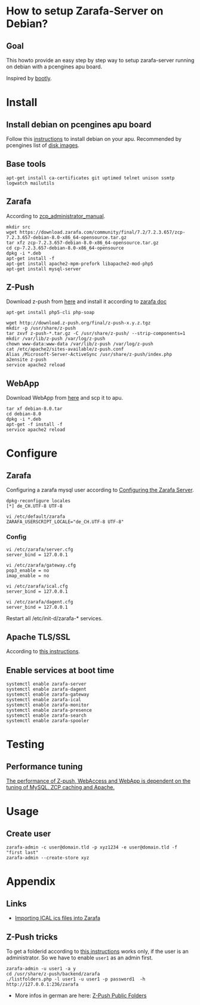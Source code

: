 # How to setup Zarafa-Server on Debian?

## Goal

This howto provide an easy step by step way to setup zarafa-server running
on debian with a pcengines apu board.

Inspired by [bootly](https://github.com/nikslor/bootly).

# Install

## Install debian on pcengines apu board

Follow this [instructions](https://github.com/ssinyagin/pcengines-apu-debian-cd)
to install debian on your apu. Recommended by pcengines list of
[disk images](http://pcengines.ch/howto.htm#images).

## Base tools

	apt-get install ca-certificates git uptimed telnet unison ssmtp logwatch mailutils

## Zarafa

According to [zcp_administrator_manual](https://documentation.zarafa.com/zcp_administrator_manual/installing.html).

	mkdir src
	wget https://download.zarafa.com/community/final/7.2/7.2.3.657/zcp-7.2.3.657-debian-8.0-x86_64-opensource.tar.gz
	tar xfz zcp-7.2.3.657-debian-8.0-x86_64-opensource.tar.gz
	cd cp-7.2.3.657-debian-8.0-x86_64-opensource
	dpkg -i *.deb
	apt-get install -f
	apt-get install apache2-mpm-prefork libapache2-mod-php5
	apt-get install mysql-server

## Z-Push

Download z-push from [here](http://download.z-push.org/final/) and install it according to [zarafa doc](https://documentation.zarafa.com/zcp_administrator_manual/configure_zcp_components.html#configure-z-push-activesync-for-mobile-devices)

	apt-get install php5-cli php-soap

	wget http://download.z-push.org/final/z-push-x.y.z.tgz
	mkdir -p /usr/share/z-push
	tar zxvf z-push-*.tar.gz -C /usr/share/z-push/ --strip-components=1
	mkdir /var/lib/z-push /var/log/z-push
	chown www-data:www-data /var/lib/z-push /var/log/z-push
	cat /etc/apache2/sites-available/z-push.conf
	Alias /Microsoft-Server-ActiveSync /usr/share/z-push/index.php
	a2ensite z-push
	service apache2 reload

## WebApp

Download WebApp from [here](https://download.zarafa.com/community/final/WebApp/2.2.0/) and scp it to apu.

	tar xf debian-8.0.tar
	cd debian-8.0
	dpkg -i *.deb
	apt-get -f install -f
	service apache2 reload

# Configure

## Zarafa

Configuring a zarafa mysql user according to [Configuring the Zarafa Server](https://documentation.zarafa.com/zcp_administrator_manual/configure_zcp_components.html#configure-the-zarafa-server).

	dpkg-reconfigure locales
	[*] de_CH.UTF-8 UTF-8

	vi /etc/default/zarafa
	ZARAFA_USERSCRIPT_LOCALE="de_CH.UTF-8 UTF-8"

### Config

	vi /etc/zarafa/server.cfg
	server_bind = 127.0.0.1

	vi /etc/zarafa/gateway.cfg
	pop3_enable = no
	imap_enable = no

	vi /etc/zarafa/ical.cfg
	server_bind = 127.0.0.1

	vi /etc/zarafa/dagent.cfg
	server_bind = 127.0.0.1

Restart all /etc/init-d/zarafa-\* services.

## Apache TLS/SSL

According to [this instructions](https://github.com/micressor/howtos-linux/blob/master/Apache/sslengine.md).

## Enable services at boot time

	systemctl enable zarafa-server
	systemctl enable zarafa-dagent
	systemctl enable zarafa-gateway
	systemctl enable zarafa-ical
	systemctl enable zarafa-monitor
	systemctl enable zarafa-presence
	systemctl enable zarafa-search
	systemctl enable zarafa-spooler

# Testing

## Performance tuning

[The performance of Z-push, WebAccess and WebApp is dependent on the tuning of MySQL, ZCP caching and Apache.](http://wiki.zarafa.com/index.php?title=Apache_tuning)

# Usage

## Create user

	zarafa-admin -c user@domain.tld -p xyz1234 -e user@domain.tld -f "first last"
	zarafa-admin --create-store xyz

# Appendix

## Links

* [Importing ICAL ics files into Zarafa](https://wiki.zarafa.com/index.php/Importing_ICAL_ics_files_into_Zarafa)

## Z-Push tricks

To get a folderid according to [this instructions](https://wiki.zarafa.com/index.php/Z-Push_shared_and_public_folder_sync) works only, if the user is an
administrator. So we have to enable `user1` as an admin first. 

	zarafa-admin -u user1 -a y
	cd /usr/share/z-push/backend/zarafa
	./listfolders.php -l user1 -u user1 -p password1  -h http://127.0.0.1:236/zarafa

* More infos in german are here: [Z-Push Public Folders](https://www.mars-solutions.de/knowledgebase/z-Push)
